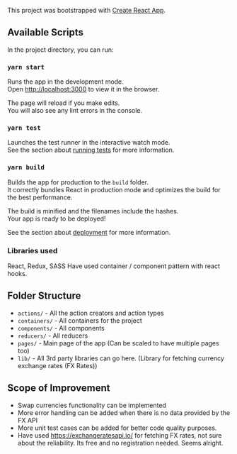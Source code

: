 This project was bootstrapped with [Create React App](https://github.com/facebook/create-react-app).

## Available Scripts

In the project directory, you can run:

### `yarn start`

Runs the app in the development mode.<br />
Open [http://localhost:3000](http://localhost:3000) to view it in the browser.

The page will reload if you make edits.<br />
You will also see any lint errors in the console.

### `yarn test`

Launches the test runner in the interactive watch mode.<br />
See the section about [running tests](https://facebook.github.io/create-react-app/docs/running-tests) for more information.

### `yarn build`

Builds the app for production to the `build` folder.<br />
It correctly bundles React in production mode and optimizes the build for the best performance.

The build is minified and the filenames include the hashes.<br />
Your app is ready to be deployed!

See the section about [deployment](https://facebook.github.io/create-react-app/docs/deployment) for more information.

### Libraries used
React, Redux, SASS 
Have used container / component pattern with react hooks.

## Folder Structure
* `actions/` - All the action creators and action types
* `containers/` - All containers for the project
* `components/` - All components
* `reducers/` - All reducers
* `pages/` - Main page of the app (Can be scaled to have multiple pages too)
* `lib/` - All 3rd party libraries can go here. (Library for fetching currency exchange rates (FX Rates))

## Scope of Improvement
* Swap currencies functionality can be implemented
* More error handling can be added when there is no data provided by the FX API
* More unit test cases can be added for better code quality purposes.
* Have used https://exchangeratesapi.io/ for fetching FX rates, not sure about the reliability. Its free and no registration needed. Seems alright.
